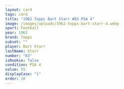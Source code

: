 ```yaml
---
layout: card
tags: card
title: "1962 Topps Bart Starr #83 PSA 4"
image: /images/uploads/1962-topps-bart-starr-4.webp
sport: Football
year: 1962
brand: Topps
subset: ""
player: Bart Starr
lastName: Starr
number: "83"
isRookie: false
condition: PSA 4
value: 55
displayCase: "1"
order: 10
---
```


